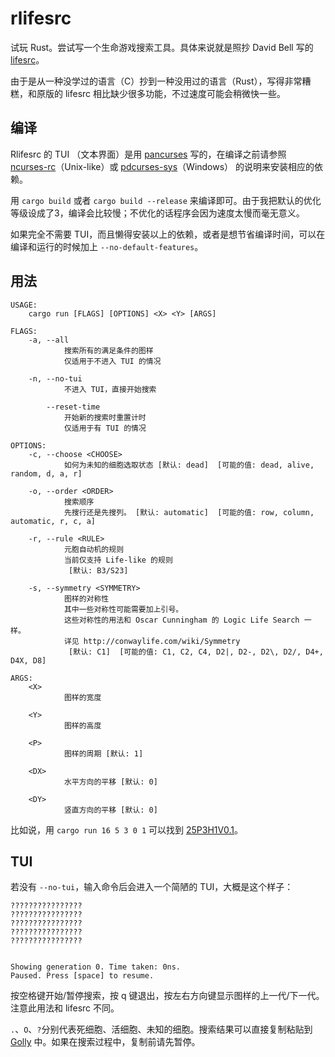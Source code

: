 # rlifesrc

试玩 Rust。尝试写一个生命游戏搜索工具。具体来说就是照抄 David Bell 写的 [lifesrc](https://github.com/DavidKinder/Xlife/tree/master/Xlife35/source/lifesearch)。

由于是从一种没学过的语言（C）抄到一种没用过的语言（Rust），写得非常糟糕，和原版的 lifesrc 相比缺少很多功能，不过速度可能会稍微快一些。

## 编译

Rlifesrc 的 TUI （文本界面）是用 [pancurses](https://github.com/ihalila/pancurses) 写的，在编译之前请参照 [ncurses-rc](https://github.com/jeaye/ncurses-rs)（Unix-like）或 [pdcurses-sys](https://github.com/ihalila/pdcurses-sys)（Windows） 的说明来安装相应的依赖。

用 `cargo build` 或者 `cargo build --release` 来编译即可。由于我把默认的优化等级设成了3，编译会比较慢；不优化的话程序会因为速度太慢而毫无意义。

如果完全不需要 TUI，而且懒得安装以上的依赖，或者是想节省编译时间，可以在编译和运行的时候加上 `--no-default-features`。

## 用法

```text
USAGE:
    cargo run [FLAGS] [OPTIONS] <X> <Y> [ARGS]

FLAGS:
    -a, --all
            搜索所有的满足条件的图样
            仅适用于不进入 TUI 的情况

    -n, --no-tui
            不进入 TUI，直接开始搜索

        --reset-time
            开始新的搜索时重置计时
            仅适用于有 TUI 的情况

OPTIONS:
    -c, --choose <CHOOSE>
            如何为未知的细胞选取状态 [默认: dead]  [可能的值: dead, alive, random, d, a, r]

    -o, --order <ORDER>
            搜索顺序
            先搜行还是先搜列。 [默认: automatic]  [可能的值: row, column, automatic, r, c, a]

    -r, --rule <RULE>
            元胞自动机的规则
            当前仅支持 Life-like 的规则
             [默认: B3/S23]

    -s, --symmetry <SYMMETRY>
            图样的对称性
            其中一些对称性可能需要加上引号。
            这些对称性的用法和 Oscar Cunningham 的 Logic Life Search 一样。
            详见 http://conwaylife.com/wiki/Symmetry
             [默认: C1]  [可能的值: C1, C2, C4, D2|, D2-, D2\, D2/, D4+, D4X, D8]

ARGS:
    <X>
            图样的宽度

    <Y>
            图样的高度

    <P>
            图样的周期 [默认: 1]

    <DX>
            水平方向的平移 [默认: 0]

    <DY>
            竖直方向的平移 [默认: 0]
```

比如说，用 `cargo run 16 5 3 0 1` 可以找到 [25P3H1V0.1](http://conwaylife.com/wiki/25P3H1V0.1)。

## TUI

若没有 `--no-tui`，输入命令后会进入一个简陋的 TUI，大概是这个样子：

```text
????????????????
????????????????
????????????????
????????????????
????????????????


Showing generation 0. Time taken: 0ns.
Paused. Press [space] to resume.

```

按空格键开始/暂停搜索，按 q 键退出，按左右方向键显示图样的上一代/下一代。注意此用法和 lifesrc 不同。

`.`、`O`、`?`分别代表死细胞、活细胞、未知的细胞。搜索结果可以直接复制粘贴到 [Golly](http://golly.sourceforge.net/) 中。如果在搜索过程中，复制前请先暂停。
